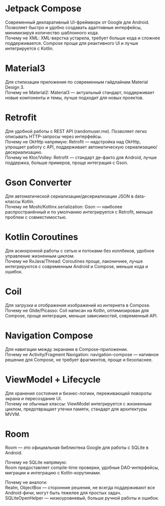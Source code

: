 <h1>Jetpack Compose </h1>

Современный декларативный UI-фреймворк от Google для Android. Позволяет быстро и удобно создавать адаптивные интерфейсы, минимизируя количество шаблонного кода.<br>
Почему не XML: XML-верстка устарела, требует больше кода и сложнее поддерживается. Compose проще для реактивного UI и лучше интегрируется с Kotlin.


<h1>Material3 </h1>

Для стилизации приложения по современным гайдлайнам Material Design 3.<br>
Почему не Material2: Material3 — актуальный стандарт, поддерживает новые компоненты и темы, лучше подходит для новых проектов.


<h1>Retrofit </h1>

Для удобной работы с REST API (randomuser.me). Позволяет легко описывать HTTP-запросы через интерфейсы.<br>
Почему не OkHttp напрямую: Retrofit — надстройка над OkHttp, упрощает работу с API, поддерживает автоматическую сериализацию/десериализацию.<br>
Почему не Ktor/Volley: Retrofit — стандарт де-факто для Android, лучше поддержка, больше примеров, проще интеграция с Gson.


<h1>Gson Converter </h1>

Для автоматической сериализации/десериализации JSON в data-классы Kotlin.<br>
Почему не Moshi/Kotlinx.serialization: Gson — наиболее распространённый и по умолчанию интегрируется с Retrofit, меньше проблем с совместимостью.


<h1>Kotlin Coroutines </h1>

Для асинхронной работы с сетью и потоками без коллбеков, удобное управление жизненным циклом.<br>
Почему не RxJava/Thread: Coroutines проще, лаконичнее, лучше интегрируются с современным Android и Compose, меньше кода и ошибок.


<h1>Coil </h1>

Для загрузки и отображения изображений из интернета в Compose.<br>
Почему не Glide/Picasso: Coil написан на Kotlin, оптимизирован для Compose, проще интеграция, меньше зависимостей, современный API.


<h1>Navigation Compose </h1>

Для навигации между экранами в Compose-приложении.<br>
Почему не Activity/Fragment Navigation: navigation-compose — нативное решение для Compose, не требует фрагментов, проще и безопаснее.


<h1>ViewModel + Lifecycle </h1>

Для хранения состояния и бизнес-логики, переживающей повороты экрана и пересоздание UI.<br>
Почему не обычные классы: ViewModel интегрируется с жизненным циклом, предотвращает утечки памяти, стандарт для архитектуры MVVM.

<h1>Room </h1>

Room — это официальная библиотека Google для работы с SQLite в Android.<br>

Почему не SQLite напрямую:<br>
Room предоставляет compile-time проверки, удобные DAO-интерфейсы, миграции и интеграцию с Kotlin-корутинами.<br>

Почему не аналоги:<br>
Realm, ObjectBox — сторонние решения, не всегда поддерживают все Android-фичи, могут быть тяжелее для простых задач.<br>
SQLiteOpenHelper — низкоуровневый, больше ручной работы и ошибок.

